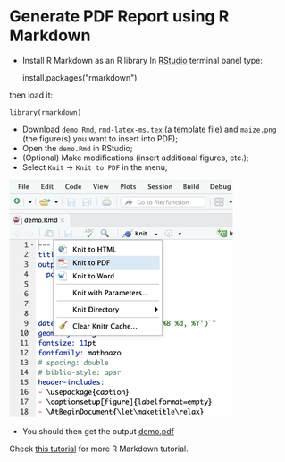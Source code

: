 # Generate PDF Report using R Markdown

* Install R Markdown as an R library
In [RStudio](https://www.rstudio.com) terminal panel type:

    install.packages("rmarkdown")

then load it:

    library(rmarkdown)

* Download `demo.Rmd`, `rmd-latex-ms.tex` (a template file) and `maize.png` (the figure(s) you want to insert into PDF);
* Open the `demo.Rmd` in RStudio;
* (Optional) Make modifications (insert additional figures, etc.);
* Select `Knit` -> `Knit to PDF` in the menu;

<img src="rmd_fig.png" width="400">

* You should then get the output [demo.pdf](demo.pdf)

Check [this tutorial](https://rmarkdown.rstudio.com/lesson-1.html) for more R Markdown tutorial.
